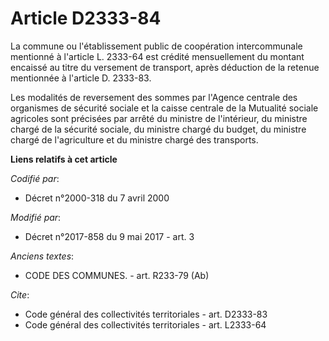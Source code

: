 # Article D2333-84

La commune ou l'établissement public de coopération intercommunale mentionné à l'article L. 2333-64 est crédité mensuellement
du montant encaissé au titre du versement de transport, après déduction de la retenue mentionnée à l'article D. 2333-83. 

Les modalités de reversement des sommes par l'Agence centrale des organismes de sécurité sociale et la caisse centrale de la
Mutualité sociale agricoles sont précisées par arrêté du ministre de l'intérieur, du ministre chargé de la sécurité sociale,
du ministre chargé du budget, du ministre chargé de l'agriculture et du ministre chargé des transports.

**Liens relatifs à cet article**

_Codifié par_:

  - Décret n°2000-318 du 7 avril 2000

_Modifié par_:

  - Décret n°2017-858 du 9 mai 2017 - art. 3

_Anciens textes_:

  - CODE DES COMMUNES. - art. R233-79 (Ab)

_Cite_:

  - Code général des collectivités territoriales - art. D2333-83
  - Code général des collectivités territoriales - art. L2333-64
